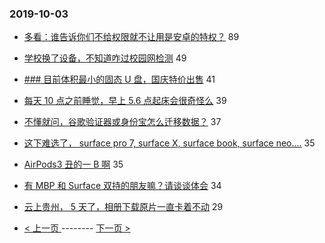 ### 2019-10-03 
- [多看：谁告诉你们不给权限就不让用是安卓的特权？](https://www.v2ex.com/t/606091) 89
- [学校换了设备，不知道咋过校园网检测](https://www.v2ex.com/t/606056) 49
- [### 目前体积最小的固态 U 盘，国庆特价出售](https://www.v2ex.com/t/606139) 41
- [每天 10 点之前睡觉，早上 5.6 点起床会很奇怪么](https://www.v2ex.com/t/606133) 39
- [不懂就问，谷歌验证器或身份宝怎么迁移数据？](https://www.v2ex.com/t/606103) 37
- [这下难选了， surface pro 7, surface X, surface book, surface neo....](https://www.v2ex.com/t/606100) 35
- [AirPods3 丑的一 B 啊](https://www.v2ex.com/t/606108) 35
- [有 MBP 和 Surface 双持的朋友嘛？请谈谈体会](https://www.v2ex.com/t/606123) 34
- [云上贵州， 5 天了，相册下载原片一直卡着不动](https://www.v2ex.com/t/606073) 29 

- [ < 上一页 ](https://github.com/able8/v2ex-hot-record/blob/master/2019-10-02.md) -------- [ 下一页 > ](https://github.com/able8/v2ex-hot-record/blob/master/2019-10-04.md)